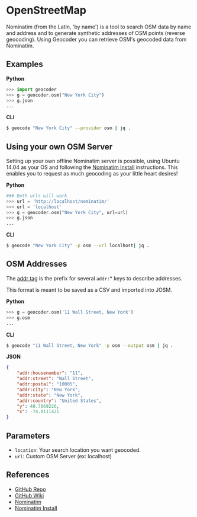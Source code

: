# OpenStreetMap

Nominatim (from the Latin, 'by name') is a tool to search OSM data by name
and address and to generate synthetic addresses of OSM points (reverse geocoding).
Using Geocoder you can retrieve OSM's geocoded data from Nominatim.

## Examples

**Python**

```python
>>> import geocoder
>>> g = geocoder.osm("New York City")
>>> g.json
...
```

**CLI**

```bash
$ geocode "New York City" --provider osm | jq .
```

## Using your own OSM Server

Setting up your own offline Nominatim server is possible, using Ubuntu 14.04 as your OS and following the [Nominatim Install] instructions. This enables you to request as much geocoding as your little heart desires!

**Python**

```python
### Both urls will work
>>> url = 'http://localhost/nominatim/'
>>> url = 'localhost'
>>> g = geocoder.osm("New York City", url=url)
>>> g.json
...
```

**CLI**

```bash
$ geocode "New York City" -p osm --url localhost| jq .
```

## OSM Addresses

The [addr tag] is the prefix for several `addr:`* keys to describe addresses.

This format is meant to be saved as a CSV and imported into JOSM.

**Python**

```python
>>> g = geocoder.osm('11 Wall Street, New York')
>>> g.osm
...
```

**CLI**

```bash
$ geocode "11 Wall Street, New York" -p osm --output osm | jq .
```

**JSON**

```json
{
    "addr:housenumber": "11",
    "addr:street": "Wall Street",
    "addr:postal": "10005",
    "addr:city": "New York",
    "addr:state": "New York",
    "addr:country": "United States",
    "y": 40.7069226,
    "x": -74.0111421
}
```

## Parameters

* `location`: Your search location you want geocoded.
* `url`: Custom OSM Server (ex: localhost)

## References

* [GitHub Repo](https://github.com/DenisCarriere/geocoder)
* [GitHub Wiki](https://github.com/DenisCarriere/geocoder/wiki)
* [Nominatim](http://wiki.openstreetmap.org/wiki/Nominatim)
* [Nominatim Install]

[Nominatim Install]: http://wiki.openstreetmap.org/wiki/Nominatim/Installation
[addr tag]: http://wiki.openstreetmap.org/wiki/Key:addr